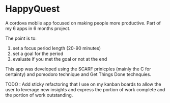 # HappyQuest
A cordova mobile app focused on making people more productive. Part of my 6 apps in 6 months project.

The point is to:
1) set a focus period length (20-90 minutes)
2) set a goal for the period
3) evaluate if you met the goal or not at the end

This app was developed using the SCARF prinicples (mainly the C for certainty) and pomodoro technique and Get Things Done technquies.

TODO : Add sticky refactoring that I use on my kanban boards to allow the user to leverage new insights and express the portion of work complete and the portion of work outstanding.

